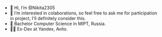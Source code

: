 - 👋 Hi, I’m @Nikita2305
- 👀 I’m interested in colaborations, so feel free to ask me for participation in project, I'll definitely consider this.  
- 🌱 Bachelor Computer Science in MIPT, Russia.
- 🧑‍💻 Ex-Dev at Yandex, Avito.

<!---
Nikita2305/Nikita2305 is a ✨ special ✨ repository because its `README.md` (this file) appears on your GitHub profile.
You can click the Preview link to take a look at your changes.
--->
